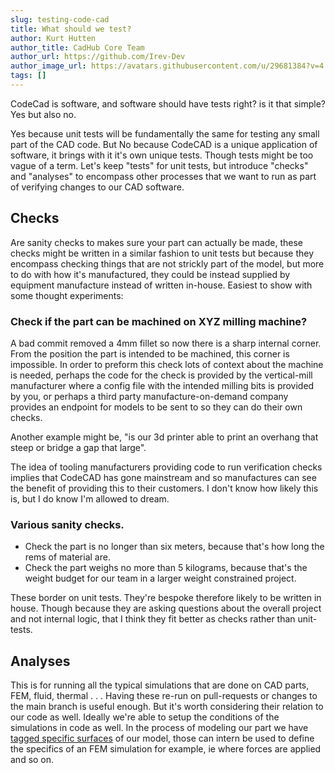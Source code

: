 ```yaml
---
slug: testing-code-cad
title: What should we test?
author: Kurt Hutten
author_title: CadHub Core Team
author_url: https://github.com/Irev-Dev
author_image_url: https://avatars.githubusercontent.com/u/29681384?v=4
tags: []
---
```


CodeCad is software, and software should have tests right? is it that simple? Yes but also no.

Yes because unit tests will be fundamentally the same for testing any small part of the CAD code. But No because CodeCAD is a unique application of software, it brings with it it's own unique tests. Though tests might be too vague of a term. Let's keep "tests" for unit tests, but introduce "checks" and "analyses" to encompass other processes that we want to run as part of verifying changes to our CAD software.

<!--truncate-->

## Checks

Are sanity checks to makes sure your part can actually be made, these checks might be written in a similar fashion to unit tests but because they encompass checking things that are not strickly part of the model, but more to do with how it's manufactured, they could be instead supplied by equipment manufacture instead of written in-house. Easiest to show with some thought experiments:

###  Check if the part can be machined on XYZ milling machine?

A bad commit removed a 4mm fillet so now there is a sharp internal corner. From the position the part is intended to be machined, this corner is impossible. In order to preform this check lots of context about the machine is needed, perhaps the code for the check is provided by the vertical-mill manufacturer where a config file with the intended milling bits is provided by you, or perhaps a third party manufacture-on-demand company provides an endpoint for models to be sent to so they can do their own checks.

Another example might be, "is our 3d printer able to print an overhang that steep or bridge a gap that large".

The idea of tooling manufacturers providing code to run verification checks implies that CodeCAD has gone mainstream and so manufactures can see the benefit of providing this to their customers. I don't know how likely this is, but I do know I'm allowed to dream.

### Various sanity checks.

- Check the part is no longer than six meters, because that's how long the rems of material are.
- Check the part weighs no more than 5 kilograms, because that's the weight budget for our team in a larger weight constrained project.

These border on unit tests. They're bespoke therefore likely to be written in house. Though because they are asking questions about the overall project and not internal logic, that I think they fit better as checks rather than unit-tests.

## Analyses

This is for running all the typical simulations that are done on CAD parts, FEM, fluid, thermal . . .
Having these re-run on pull-requests or changes to the main branch is useful enough. But it's worth considering their relation to our code as well. Ideally we're able to setup the conditions of the simulations in code as well. In the process of modeling our part we have [tagged specific surfaces](/blog/right-level-of-abstraction#where-has-codecad-gone-wrong----its-csg) of our model, those can intern be used to define the specifics of an FEM simulation for example, ie where forces are applied and so on.
